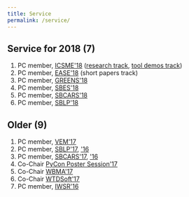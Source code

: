 ```yaml
---
title: Service
permalink: /service/
---
```



## Service for 2018 (7)
1. PC member, [ICSME'18](http://icsme2018.github.io/) ([research track](https://icsme2018.github.io/cfp/ResearchTrackCFP.html), [tool demos track](https://icsme2018.github.io/cfp/ToolDemoTrackCFP.html))
1. PC member, [EASE'18](http://ease2018.softwareinnovation.nz/) (short papers track)
1. PC member, [GREENS'18](http://greens.cs.vu.nl/)
1. PC member, [SBES'18](http://cbsoft2018.icmc.usp.br/sbes.html)
1. PC member, [SBCARS'18](http://cbsoft2018.icmc.usp.br/sbcars.html)
1. PC member, [SBLP'18](http://cbsoft2018.icmc.usp.br/sblp.html/)


## Older (9)
1. PC member, [VEM'17](http://vem2017.ufu.br/)
1. PC member, [SBLP'17](http://www.lia.ufc.br/~cbsoft2017/en/xxi-sblp/call-for-papers/), ['16](http://cbsoft.org/cbsoft2016/sblp2016)
1. PC member, [SBCARS'17](http://www.lia.ufc.br/~cbsoft2017/en/xi-sbcars/chamada-de-trabalhos/), ['16](http://cbsoft.org/cbsoft2016/sbcars2016)
1. Co-Chair [PyCon Poster Session'17](https://us.pycon.org/2017/speaking/posters/)
1. Co-Chair [WBMA'17](http://www.agilebrazil.com/2017/wbma/)
1. Co-Chair [WTDSoft'17](www.lia.ufc.br/~cbsoft2017/cbsoft/wtdsoft/)
1. PC member, [IWSR'16](http://www.softrefactoring.com/)

